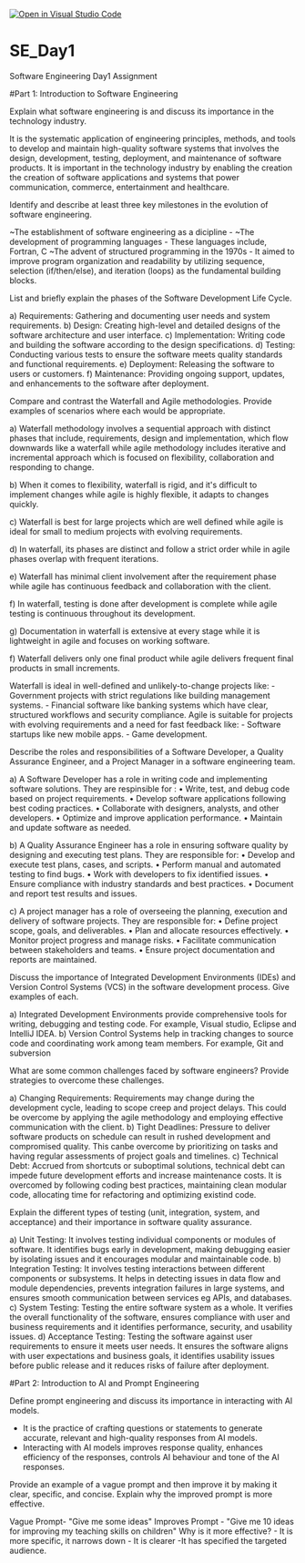 [![Open in Visual Studio Code](https://classroom.github.com/assets/open-in-vscode-2e0aaae1b6195c2367325f4f02e2d04e9abb55f0b24a779b69b11b9e10269abc.svg)](https://classroom.github.com/online_ide?assignment_repo_id=18516424&assignment_repo_type=AssignmentRepo)
# SE_Day1
Software Engineering Day1 Assignment

#Part 1: Introduction to Software Engineering

Explain what software engineering is and discuss its importance in the technology industry.

It is the systematic application of engineering principles, methods, and tools to develop and maintain high-quality software systems that involves the design, development, testing, deployment, and maintenance of software products.
It is important in the technology industry by enabling the creation the creation of software applications and systems that power communication, commerce, entertainment and healthcare.

Identify and describe at least three key milestones in the evolution of software engineering.

~The establishment of software engineering as a dicipline - 
~The development of programming languages - These languages include, Fortran, C
~The advent of structured programming in the 1970s - It aimed to improve program organization and readability by utilizing sequence, selection (if/then/else), and iteration (loops) as the fundamental building blocks.

List and briefly explain the phases of the Software Development Life Cycle.

a) Requirements: Gathering and documenting user needs and system requirements.
b) Design: Creating high-level and detailed designs of the software architecture and user interface.
c) Implementation: Writing code and building the software according to the design specifications.
d) Testing: Conducting various tests to ensure the software meets quality standards and functional requirements.
e) Deployment: Releasing the software to users or customers.
f) Maintenance: Providing ongoing support, updates, and enhancements to the software after deployment.

Compare and contrast the Waterfall and Agile methodologies. Provide examples of scenarios where each would be appropriate.

a) Waterfall methodology involves a sequential approach with distinct phases that include, requirements, design and implementation, which flow downwards like a waterfall while agile methodology includes iterative and incremental approach which is focused on flexibility, collaboration and responding to change.

b) When it comes to flexibility, waterfall is rigid, and it's difficult to implement changes while agile is highly flexible, it adapts to changes quickly.

c) Waterfall is best for large projects which are well defined while agile is ideal for small to medium projects with evolving requirements.

d) In waterfall, its phases are distinct and follow a strict order while in agile phases overlap with frequent iterations.

e) Waterfall has minimal client involvement after the requirement phase while agile has continuous feedback and collaboration with the client.

f) In waterfall, testing is done after development is complete while agile testing is continuous throughout its development.

g) Documentation in waterfall is extensive at every stage while it is lightweight in agile and focuses on working software.

f) Waterfall delivers only one final product while agile delivers frequent final products in small increments.

Waterfall is ideal in well-defined and unlikely-to-change projects like: 
             - Government projects with strict regulations like building management systems.
             - Financial software like banking systems which have clear, structured 
               workflows and security compliance.
Agile is suitable for projects with evolving requirements and a need for fast feedback like:
             - Software startups like new mobile apps.
             - Game development.

Describe the roles and responsibilities of a Software Developer, a Quality Assurance Engineer, and a Project Manager in a software engineering team.

 a) A Software Developer has a role in writing code and implementing software solutions. They are respinsible for :
        •	Write, test, and debug code based on project requirements.
        •	Develop software applications following best coding practices.
        •	Collaborate with designers, analysts, and other developers.
        •	Optimize and improve application performance.
        •	Maintain and update software as needed.

 b) A Quality Assurance Engineer has a role in ensuring software quality by designing and executing test plans. They are responsible for:
        •	Develop and execute test plans, cases, and scripts.
        •	Perform manual and automated testing to find bugs.
        •	Work with developers to fix identified issues.
        •	Ensure compliance with industry standards and best practices.
        •	Document and report test results and issues.

 c) A project manager has a role of overseeing the planning, execution and delivery of software projects. They are responsible for:
        •	Define project scope, goals, and deliverables.
        •	Plan and allocate resources effectively.
        •	Monitor project progress and manage risks.
        •	Facilitate communication between stakeholders and teams.
        •	Ensure project documentation and reports are maintained.


Discuss the importance of Integrated Development Environments (IDEs) and Version Control Systems (VCS) in the software development process. Give examples of each.

a) Integrated Development Environments provide comprehensive tools for writing, debugging and testing code. For example, Visual studio, Eclipse and IntelliJ IDEA.
b) Version Control Systems help in tracking changes to source code and coordinating work among team members. For example, Git and subversion

What are some common challenges faced by software engineers? Provide strategies to overcome these challenges.

a) Changing Requirements: Requirements may change during the development cycle, leading to scope creep and project delays. This could be overcome by applying the agile methodology and employing effective communication with the client.
b) Tight Deadlines: Pressure to deliver software products on schedule can result in rushed development and compromised quality. This canbe overcome by prioritizing on tasks and having regular assessments of project goals and timelines.
c) Technical Debt: Accrued from shortcuts or suboptimal solutions, technical debt can impede future development efforts and increase maintenance costs. It is overcomed by following coding best practices, maintaining clean modular code, allocating time for refactoring and optimizing existind code.


Explain the different types of testing (unit, integration, system, and acceptance) and their importance in software quality assurance.

a) Unit Testing: It involves testing individual components or modules of software. It identifies bugs early in development, making debugging easier by isolating issues and it encourages modular and maintainable code.
b) Integration Testing:  It involves testing interactions between different components or subsystems. It helps in detecting issues in data flow and module dependencies, prevents integration failures in large systems, and ensures smooth communication between services eg APIs, and databases.
c) System Testing: Testing the entire software system as a whole. It verifies the overall functionality of the software, ensures compliance with user and business requirements and it identifies performance, security, and usability issues.
d) Acceptance Testing: Testing the software against user requirements to ensure it meets user needs. It ensures the software aligns with user expectations and business goals, it identifies usability issues before public release and it reduces risks of failure after deployment.

#Part 2: Introduction to AI and Prompt Engineering


Define prompt engineering and discuss its importance in interacting with AI models.
- It is the practice of crafting questions or statements to generate accurate, relevant and high-quality responses from AI models.
- Interacting with AI models improves response quality, enhances efficiency of the responses, controls AI  behaviour and tone of the AI responses.

Provide an example of a vague prompt and then improve it by making it clear, specific, and concise. Explain why the improved prompt is more effective.

Vague Prompt- "Give me some ideas"
Improves Prompt - "Give me 10 ideas for improving my teaching skills on children"
Why is it more effective? 
    - It is more specific, it narrows down
    - It is clearer
    -It has specified the targeted audience.
